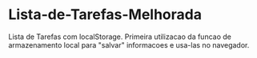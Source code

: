# Lista-de-Tarefas-Melhorada
Lista de Tarefas com localStorage.
Primeira utilizacao da funcao de armazenamento local para "salvar" informacoes e usa-las no navegador.
